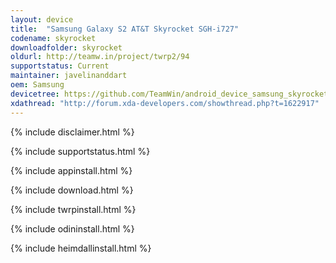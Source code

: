 ```yaml
---
layout: device
title:  "Samsung Galaxy S2 AT&T Skyrocket SGH-i727"
codename: skyrocket
downloadfolder: skyrocket
oldurl: http://teamw.in/project/twrp2/94
supportstatus: Current
maintainer: javelinanddart
oem: Samsung
devicetree: https://github.com/TeamWin/android_device_samsung_skyrocket
xdathread: "http://forum.xda-developers.com/showthread.php?t=1622917"
---
```


{% include disclaimer.html %}

{% include supportstatus.html %}

{% include appinstall.html %}

{% include download.html %}

{% include twrpinstall.html %}

{% include odininstall.html %}

{% include heimdallinstall.html %}
